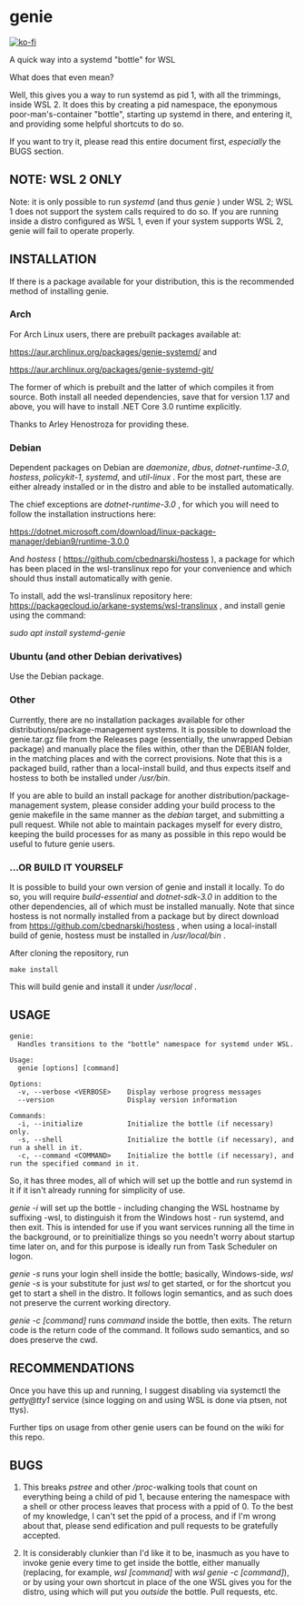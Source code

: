# genie

[![ko-fi](https://www.ko-fi.com/img/githubbutton_sm.svg)](https://ko-fi.com/I3I1VA18)

A quick way into a systemd "bottle" for WSL

What does that even mean?

Well, this gives you a way to run systemd as pid 1, with all the trimmings, inside WSL 2. It does this by creating a pid namespace, the eponymous poor-man's-container "bottle", starting up systemd in there, and entering it, and providing some helpful shortcuts to do so.

If you want to try it, please read this entire document first, _especially_ the BUGS section.

## NOTE: WSL 2 ONLY

Note: it is only possible to run _systemd_ (and thus _genie_ ) under WSL 2; WSL 1 does not support the system calls required to do so. If you are running inside a distro configured as WSL 1, even if your system supports WSL 2, genie will fail to operate properly.

## INSTALLATION

If there is a package available for your distribution, this is the recommended method of installing genie.

### Arch

For Arch Linux users, there are prebuilt packages available at:

https://aur.archlinux.org/packages/genie-systemd/ and

https://aur.archlinux.org/packages/genie-systemd-git/

The former of which is prebuilt and the latter of which compiles it from source. Both install all needed dependencies, save that for version 1.17 and above, you will have to install .NET Core 3.0 runtime explicitly.

Thanks to Arley Henostroza for providing these.

### Debian

Dependent packages on Debian are _daemonize_, _dbus_, _dotnet-runtime-3.0_, _hostess_, _policykit-1_, _systemd_, and _util-linux_ . For the most part, these are either already installed or in the distro and able to be installed automatically.

The chief exceptions are _dotnet-runtime-3.0_ , for which you will need to follow the installation instructions here:

https://dotnet.microsoft.com/download/linux-package-manager/debian9/runtime-3.0.0

And _hostess_ ( https://github.com/cbednarski/hostess ), a package for which has been placed in the wsl-translinux repo for your convenience and which should thus install automatically with genie.

To install, add the wsl-translinux repository here: https://packagecloud.io/arkane-systems/wsl-translinux , and install genie using the command:

_sudo apt install systemd-genie_

### Ubuntu (and other Debian derivatives)

Use the Debian package.

### Other

Currently, there are no installation packages available for other distributions/package-management systems. It is possible to download the genie.tar.gz file from the Releases page (essentially, the unwrapped Debian package) and manually place the files within, other than the DEBIAN folder, in the matching places and with the correct provisions. Note that this is a packaged build, rather than a local-install build, and thus expects itself and hostess to both be installed under _/usr/bin_.

If you are able to build an install package for another distribution/package-management system, please consider adding your build process to the genie makefile in the same manner as the _debian_ target, and submitting a pull request. While not able to maintain packages myself for every distro, keeping the build processes for as many as possible in this repo would be useful to future genie users.

### ...OR BUILD IT YOURSELF

It is possible to build your own version of genie and install it locally. To do so, you will require _build-essential_ and _dotnet-sdk-3.0_ in addition to the other dependencies, all of which must be installed manually. Note that since hostess is not normally installed from a package but by direct download from https://github.com/cbednarski/hostess , when using a local-install build of genie, hostess must be installed in _/usr/local/bin_ .

After cloning the repository, run

```
make install
```

This will build genie and install it under _/usr/local_ .

## USAGE

```
genie:
  Handles transitions to the "bottle" namespace for systemd under WSL.

Usage:
  genie [options] [command]

Options:
  -v, --verbose <VERBOSE>    Display verbose progress messages
  --version                  Display version information

Commands:
  -i, --initialize           Initialize the bottle (if necessary) only.
  -s, --shell                Initialize the bottle (if necessary), and run a shell in it.
  -c, --command <COMMAND>    Initialize the bottle (if necessary), and run the specified command in it.
```

So, it has three modes, all of which will set up the bottle and run systemd in it if it isn't already running for simplicity of use.

_genie -i_ will set up the bottle - including changing the WSL hostname by suffixing -wsl, to distinguish it from the Windows host -  run systemd, and then exit. This is intended for use if you want services running all the time in the background, or to preinitialize things so you needn't worry about startup time later on, and for this purpose is ideally run from Task Scheduler on logon.

_genie -s_ runs your login shell inside the bottle; basically, Windows-side, _wsl genie -s_ is your substitute for just _wsl_ to get started, or for the shortcut you get to start a shell in the distro. It follows login semantics, and as such does not preserve the current working directory.

_genie -c [command]_ runs _command_ inside the bottle, then exits. The return code is the return code of the command. It follows sudo semantics, and so does preserve the cwd.

## RECOMMENDATIONS

Once you have this up and running, I suggest disabling via systemctl the _getty@tty1_ service (since logging on and using WSL is done via ptsen, not ttys).

Further tips on usage from other genie users can be found on the wiki for this repo.

## BUGS

1. This breaks _pstree_ and other _/proc_-walking tools that count on everything being a child of pid 1, because entering the namespace with a shell or other process leaves that process with a ppid of 0. To the best of my knowledge, I can't set the ppid of a process, and if I'm wrong about that, please send edification and pull requests to be gratefully accepted.

2. It is considerably clunkier than I'd like it to be, inasmuch as you have to invoke genie every time to get inside the bottle, either manually (replacing, for example, _wsl [command]_ with _wsl genie -c [command]_), or by using your own shortcut in place of the one WSL gives you for the distro, using which will put you _outside_ the bottle. Pull requests, etc.
